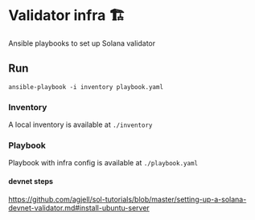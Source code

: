 # Validator infra 🏗

Ansible playbooks to set up Solana validator

## Run

```
ansible-playbook -i inventory playbook.yaml
```

### Inventory

A local inventory is available at `./inventory`

### Playbook

Playbook with infra config is available at `./playbook.yaml`

#### devnet steps

https://github.com/agjell/sol-tutorials/blob/master/setting-up-a-solana-devnet-validator.md#install-ubuntu-server
